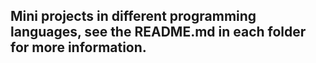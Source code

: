 ## Mini projects in different programming languages, see the README.md in each folder for more information.